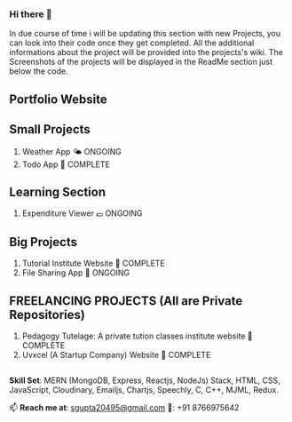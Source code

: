 ### Hi there 👋

In due course of time i will be updating this section with new Projects, you can look into their code once they get completed. All the additional informations about the project will be provided into the projects's wiki. The Screenshots of the projects will be displayed in the ReadMe section just below the code.

## Portfolio Website

## Small Projects
1. Weather App :sun_behind_small_cloud: ONGOING
2. Todo App                                   :crescent_moon: COMPLETE 

## Learning Section
1. Expenditure Viewer 💷 ONGOING

## Big Projects
1. Tutorial Institute Website           	:hedgehog: COMPLETE
2. File Sharing App :open_file_folder: ONGOING

## FREELANCING PROJECTS (All are Private Repositories)
1. Pedagogy Tutelage: A private tution classes institute website 🏫 COMPLETE
2. Uvxcel (A Startup Company) Website 🏢 COMPLETE


##
**Skill Set**: MERN (MongoDB, Express, Reactjs, NodeJs) Stack, HTML, CSS, JavaScript, Cloudinary, Emailjs, Chartjs, Speechly, C, C++, MJML, Redux.

📫 **Reach me at**: sgupta20495@gmail.com 
📱: +91 8766975642

<!--
**Shah-Saurabh-Gupta/Shah-Saurabh-Gupta** is a ✨ _special_ ✨ repository because its `README.md` (this file) appears on your GitHub profile.

Here are some ideas to get you started:

- 🔭 I’m currently working on ...
- 🌱 I’m currently learning ...
- 👯 I’m looking to collaborate on ...
- 🤔 I’m looking for help with ...
- 💬 Ask me about ...
- 📫 How to reach me: ...
- 😄 Pronouns: ...
- ⚡ Fun fact: ...
-->
